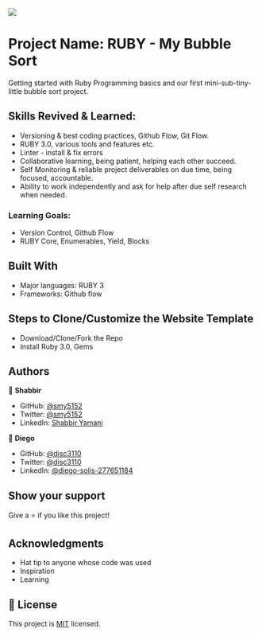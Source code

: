![](https://img.shields.io/badge/Microverse-blueviolet)

# Project Name: RUBY - My Bubble Sort

Getting started with Ruby Programming basics and our first mini-sub-tiny-little bubble sort project.

## Skills Revived & Learned:

- Versioning & best coding practices, Github Flow, Git Flow.
- RUBY 3.0, various tools and features etc.
- Linter - install & fix errors
- Collaborative learning, being patient, helping each other succeed.
- Self Monitoring & reliable project deliverables on due time, being focused, accountable.
- Ability to work independently and ask for help after due self research when needed.

### Learning Goals:

- Version Control, Github Flow
- RUBY Core, Enumerables, Yield, Blocks

## Built With

- Major languages: RUBY 3
- Frameworks: Github flow

## Steps to Clone/Customize the Website Template

- Download/Clone/Fork the Repo
- Install Ruby 3.0, Gems

## Authors

👤 **Shabbir**

- GitHub: [@smy5152](https://github.com/smy5152)
- Twitter: [@smy5152](https://twitter.com/smy5152)
- LinkedIn: [Shabbir Yamani](https://www.linkedin.com/in/shabbirmyamani/)

👤 **Diego**

- GitHub: [@disc3110](https://github.com/disc3110)
- Twitter: [@disc3110](https://twitter.com/disc3110)
- LinkedIn: [@diego-solis-277651184](https://www.linkedin.com/in/diego-solis-277651184/)

## Show your support

Give a ⭐️ if you like this project!

## Acknowledgments

- Hat tip to anyone whose code was used
- Inspiration
- Learning

## 📝 License

This project is [MIT](./LICENSE) licensed.

